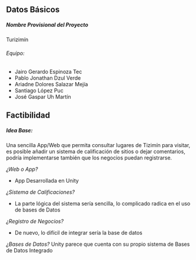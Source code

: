 
## Datos Básicos

##### Nombre Provisional del Proyecto
Turizimín

###### Equipo:
- Jairo Gerardo Espinoza Tec
- Pablo Jonathan Dzul Verde
- Ariadne Dolores Salazar Mejía
- Santiago López Puc
- José Gaspar Uh Martín

## Factibilidad

##### Idea Base:
Una sencilla App/Web que permita consultar lugares de Tizimín para visitar, es posible añadir un sistema de calificación de sitios o dejar comentarios, podría implementarse también que los negocios puedan registrarse.

*¿Web o App?*
- App Desarrollada en Unity

*¿Sistema de Calificaciones?*
- La parte lógica del sistema sería sencilla, lo complicado radica en el uso de bases de Datos

*¿Registro de Negocios?*
- De nuevo, lo difícil de integrar sería la base de datos

*¿Bases de Datos?*
Unity parece que cuenta con su propio sistema de Bases de Datos Integrado
